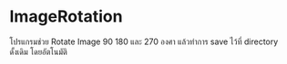 # ImageRotation

โปรแกรมช่วย Rotate Image 90 180 และ 270 องศา 
แล้วทำการ save ไว้ที่ directory ดั้งเดิม โดยอัตโนมัติ
